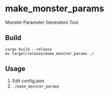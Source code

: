 # make_monster_params

Monster Parameter Generation Tool

## Build

```
cargo build --release
mv target/release/make_monster_params ./
```

## Usage

1. Edit config.json
2. `./make_monster_params`
